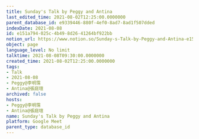 ```yaml
---
title: Sunday's Talk by Peggy and Antina
last_edited_time: 2021-08-02T12:25:00.0000000
parent_database_id: e9339446-880f-4ef0-8ad7-8ad1f507dded
indexDate: 2021-08-08
id: e151a794-025c-4b49-8d26-41264bf922bb
notion_url: https://www.notion.so/Sunday-s-Talk-by-Peggy-and-Antina-e151a794025c4b498d2641264bf922bb
object: page
language_level: No limit
talktime: 2021-08-08T09:30:00.0000000
created_time: 2021-08-02T12:25:00.0000000
tags:
- Talk
- 2021-08-08
- Peggy@李明霈
- Antina@張庭瑄
archived: false
hosts:
- Peggy@李明霈
- Antina@張庭瑄
name: Sunday's Talk by Peggy and Antina
platform: Google Meet
parent_type: database_id
---
```







